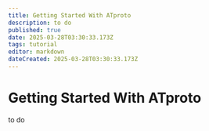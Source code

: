 ```yaml
---
title: Getting Started With ATproto
description: to do
published: true
date: 2025-03-28T03:30:33.173Z
tags: tutorial
editor: markdown
dateCreated: 2025-03-28T03:30:33.173Z
---
```


# Getting Started With ATproto
to do
